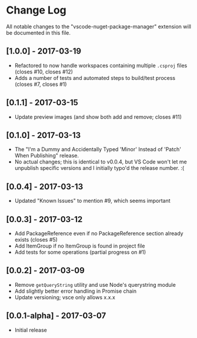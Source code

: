# Change Log
All notable changes to the "vscode-nuget-package-manager" extension will be documented in this file.

## [1.0.0] - 2017-03-19
- Refactored to now handle workspaces containing multiple `.csproj` files 
(closes #10, closes #12)
- Adds a number of tests and automated steps to build/test process (closes #7,
closes #1)

## [0.1.1] - 2017-03-15
- Update preview images (and show both add and remove; closes #11)

## [0.1.0] - 2017-03-13
- The "I'm a Dummy and Accidentally Typed 'Minor' Instead of 'Patch' When Publishing"
release.
- No actual changes; this is identical to v0.0.4, but VS Code won't let me unpublish
specific versions and I initially typo'd the release number. :(

## [0.0.4] - 2017-03-13
- Updated "Known Issues" to mention #9, which seems important

## [0.0.3] - 2017-03-12
- Add PackageReference even if no PackageReference section already exists (closes #5)
- Add ItemGroup if no ItemGroup is found in project file
- Add tests for some operations (partial progress on #1)

## [0.0.2] - 2017-03-09
- Remove `getQueryString` utility and use Node's querystring module
- Add slightly better error handling in Promise chain
- Update versioning; vsce only allows x.x.x

## [0.0.1-alpha] - 2017-03-07
- Initial release

